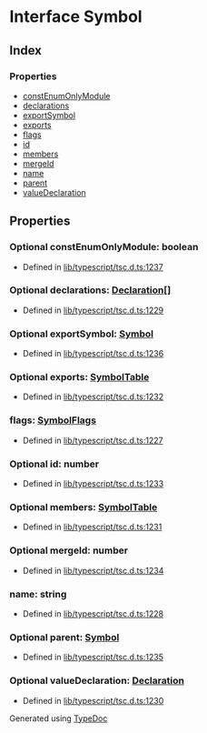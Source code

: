 # Interface Symbol


## Index

### Properties
* [constEnumOnlyModule](ts.symbol.md#constenumonlymodule)
* [declarations](ts.symbol.md#declarations)
* [exportSymbol](ts.symbol.md#exportsymbol)
* [exports](ts.symbol.md#exports)
* [flags](ts.symbol.md#flags)
* [id](ts.symbol.md#id)
* [members](ts.symbol.md#members)
* [mergeId](ts.symbol.md#mergeid)
* [name](ts.symbol.md#name)
* [parent](ts.symbol.md#parent)
* [valueDeclaration](ts.symbol.md#valuedeclaration)

## Properties

### Optional constEnumOnlyModule: boolean

* Defined in [lib/typescript/tsc.d.ts:1237](https://github.com/kimamula/typedoc/blob/HEAD/src/lib/typescript/tsc.d.ts#L1237)


### Optional declarations: [Declaration](ts.declaration.md)[]

* Defined in [lib/typescript/tsc.d.ts:1229](https://github.com/kimamula/typedoc/blob/HEAD/src/lib/typescript/tsc.d.ts#L1229)


### Optional exportSymbol: [Symbol](ts.symbol.md)

* Defined in [lib/typescript/tsc.d.ts:1236](https://github.com/kimamula/typedoc/blob/HEAD/src/lib/typescript/tsc.d.ts#L1236)


### Optional exports: [SymbolTable](ts.symboltable.md)

* Defined in [lib/typescript/tsc.d.ts:1232](https://github.com/kimamula/typedoc/blob/HEAD/src/lib/typescript/tsc.d.ts#L1232)


### flags: [SymbolFlags](../enums/ts.symbolflags.md)

* Defined in [lib/typescript/tsc.d.ts:1227](https://github.com/kimamula/typedoc/blob/HEAD/src/lib/typescript/tsc.d.ts#L1227)


### Optional id: number

* Defined in [lib/typescript/tsc.d.ts:1233](https://github.com/kimamula/typedoc/blob/HEAD/src/lib/typescript/tsc.d.ts#L1233)


### Optional members: [SymbolTable](ts.symboltable.md)

* Defined in [lib/typescript/tsc.d.ts:1231](https://github.com/kimamula/typedoc/blob/HEAD/src/lib/typescript/tsc.d.ts#L1231)


### Optional mergeId: number

* Defined in [lib/typescript/tsc.d.ts:1234](https://github.com/kimamula/typedoc/blob/HEAD/src/lib/typescript/tsc.d.ts#L1234)


### name: string

* Defined in [lib/typescript/tsc.d.ts:1228](https://github.com/kimamula/typedoc/blob/HEAD/src/lib/typescript/tsc.d.ts#L1228)


### Optional parent: [Symbol](ts.symbol.md)

* Defined in [lib/typescript/tsc.d.ts:1235](https://github.com/kimamula/typedoc/blob/HEAD/src/lib/typescript/tsc.d.ts#L1235)


### Optional valueDeclaration: [Declaration](ts.declaration.md)

* Defined in [lib/typescript/tsc.d.ts:1230](https://github.com/kimamula/typedoc/blob/HEAD/src/lib/typescript/tsc.d.ts#L1230)



Generated using [TypeDoc](http://typedoc.io)
